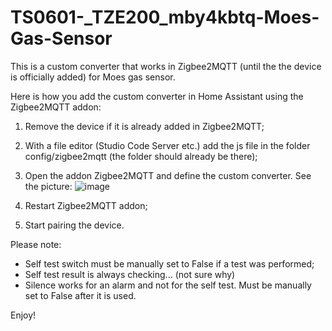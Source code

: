 # TS0601-_TZE200_mby4kbtq-Moes-Gas-Sensor

This is a custom converter that works in Zigbee2MQTT (until the the device is officially added) for Moes gas sensor.

Here is how you add the custom converter in Home Assistant using the Zigbee2MQTT addon:
1) Remove the device if it is already added in Zigbee2MQTT;
2) With a file editor (Studio Code Server etc.) add the js file in the folder config/zigbee2mqtt (the folder should already be there);
3) Open the addon Zigbee2MQTT and define the custom converter. See the picture:
   ![image](https://github.com/Jtef/TS0601_TZE200_sgpeacqp/assets/6143681/e15c6e54-e918-4390-b162-1b7a38ff4d90)
  
4) Restart Zigbee2MQTT addon;
5) Start pairing the device.


Please note:
* Self test switch must be manually set to False if a test was performed;
* Self test result is always checking... (not sure why)
* Silence works for an alarm and not for the self test. Must be manually set to False after it is used.

Enjoy!

